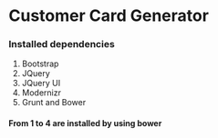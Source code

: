 # Customer Card Generator

### Installed dependencies
1. Bootstrap
2. JQuery
3. JQuery UI
4. Modernizr
5. Grunt
and Bower
#### From 1 to 4 are installed by using bower